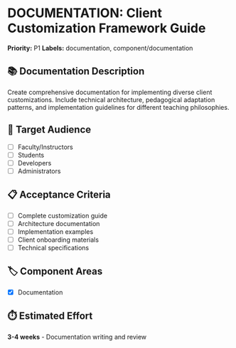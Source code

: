 # DOCUMENTATION: Client Customization Framework Guide

**Priority:** P1
**Labels:** documentation, component/documentation

## 📚 Documentation Description
Create comprehensive documentation for implementing diverse client customizations. Include technical architecture, pedagogical adaptation patterns, and implementation guidelines for different teaching philosophies.

## 🎯 Target Audience
- [ ] Faculty/Instructors
- [ ] Students
- [ ] Developers
- [ ] Administrators

## 📋 Acceptance Criteria
- [ ] Complete customization guide
- [ ] Architecture documentation
- [ ] Implementation examples
- [ ] Client onboarding materials
- [ ] Technical specifications

## 🏷️ Component Areas
- [x] Documentation

## ⏱️ Estimated Effort
**3-4 weeks** - Documentation writing and review
